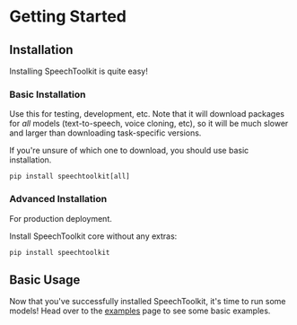 # Getting Started

## Installation

Installing SpeechToolkit is quite easy!

### Basic Installation

Use this for testing, development, etc. Note that it will download packages for *all* models (text-to-speech, voice cloning, etc), so it will be much slower and larger than downloading task-specific versions.

If you're unsure of which one to download, you should use basic installation.

```
pip install speechtoolkit[all]
```

### Advanced Installation

For production deployment.

Install SpeechToolkit core without any extras:

```
pip install speechtoolkit
```

## Basic Usage

Now that you've successfully installed SpeechToolkit, it's time to run some models! Head over to the [examples](examples.md) page to see some basic examples.